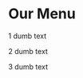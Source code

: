 
<!doctype html>
<html>
<head>
  <title>Our Menu</title>
<style>

* { box-sizing: border-box;
    padding: 0px;
    margin: 25px;
}

div#container {background-color: blue;
}

h1 {text-align: center;
    margin-bottom: 75px;
    margin-top: 75px;
    font-size: 7.5em ;
  }

p {float: left;
  height: 70px;
  width: 350px;
  margin-right: 10px;
  margin-left: 10px;
  font-size: em;
}



#p1 {background-color: red;
    float: left;
    position: relative;
    border: 1px solid black;

}

#p2 {background-color: green;
    float: left;
    position: relative;
    border: 1px solid black;
}

#p3 {background-color: blue;
    float: left;
    position: relative;
    border: 1px solid black;

}

#bg {

}


@media (min-width: 992px) {

}

@media (min-width: 768px) and (max-width: 991px) {

}

@media (max-width: 767px) {

}

</style>



<body>
  <h1>Our Menu</h1>

<div id="container">
  <p id="p1">1 dumb text</p>
  <p id="p2">2 dumb text</p>
  <p id="p3">3 dumb text</p>
</div>

<div id="bg">
<html>
<body>
